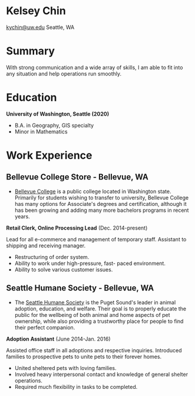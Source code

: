 # Kelsey Chin

kychin@uw.edu
Seattle, WA

# Summary

With strong communication and a wide array of skills, I am able to fit into any situation and help operations run smoothly.

# Education

**University of Washington, Seattle (2020)**
* B.A. in Geography, GIS specialty
* Minor in Mathematics

# Work Experience

## Bellevue College Store - Bellevue, WA

* [Bellevue College][] is a public college located in Washington state. Primarily for students wishing to transfer to university, Bellevue College has many options for Associate's degrees and certification, although it has been growing and adding many more bachelors programs in recent years.

**Retail Clerk, Online Processing Lead** (Dec. 2014-present)

Lead for all e-commerce and management of temporary staff. Assistant to shipping and receiving manager.

- Restructuring of order system.
- Ability to work under high-pressure, fast- paced environment.
- Ability to solve various customer issues.

## Seattle Humane Society - Bellevue, WA
* The [Seattle Humane Society][] is the Puget Sound's leader in animal adoption, education, and welfare. Their goal is to properly educate the public for the wellbeing of both animal and home aspects of pet ownership, while also providing a trustworthy place for people to find their perfect companion.

**Adoption Assistant** (June 2014-Jan. 2016)

Assisted office staff in all adoptions and respective inquiries. Introduced families to prospective pets to unite pets to their forever homes.

- United sheltered pets with loving families.
- Involved heavy interpersonal contact and knowledge of general shelter operations.
- Required much flexibility in tasks to be completed.


[Bellevue College]: http://bellevuecollege.edu
[Seattle Humane Society]: http://seattlehumane.org
